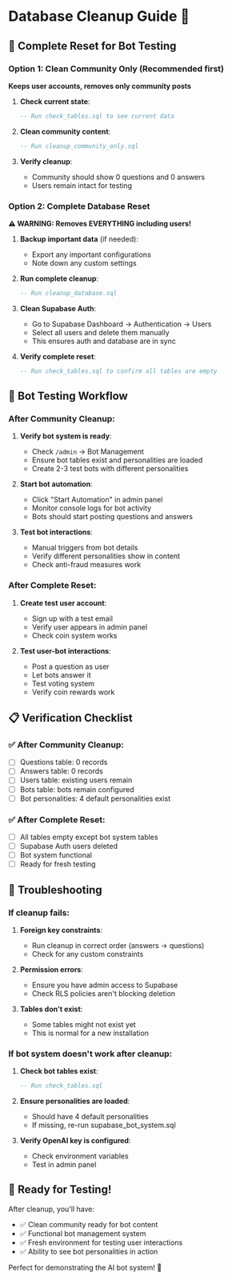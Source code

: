 # Database Cleanup Guide 🧹

## 🎯 Complete Reset for Bot Testing

### Option 1: Clean Community Only (Recommended first)
**Keeps user accounts, removes only community posts**

1. **Check current state**:
   ```sql
   -- Run check_tables.sql to see current data
   ```

2. **Clean community content**:
   ```sql
   -- Run cleanup_community_only.sql
   ```

3. **Verify cleanup**:
   - Community should show 0 questions and 0 answers
   - Users remain intact for testing

### Option 2: Complete Database Reset
**⚠️ WARNING: Removes EVERYTHING including users!**

1. **Backup important data** (if needed):
   - Export any important configurations
   - Note down any custom settings

2. **Run complete cleanup**:
   ```sql
   -- Run cleanup_database.sql
   ```

3. **Clean Supabase Auth**:
   - Go to Supabase Dashboard → Authentication → Users
   - Select all users and delete them manually
   - This ensures auth and database are in sync

4. **Verify complete reset**:
   ```sql
   -- Run check_tables.sql to confirm all tables are empty
   ```

## 🤖 Bot Testing Workflow

### After Community Cleanup:

1. **Verify bot system is ready**:
   - Check `/admin` → Bot Management
   - Ensure bot tables exist and personalities are loaded
   - Create 2-3 test bots with different personalities

2. **Start bot automation**:
   - Click "Start Automation" in admin panel
   - Monitor console logs for bot activity
   - Bots should start posting questions and answers

3. **Test bot interactions**:
   - Manual triggers from bot details
   - Verify different personalities show in content
   - Check anti-fraud measures work

### After Complete Reset:

1. **Create test user account**:
   - Sign up with a test email
   - Verify user appears in admin panel
   - Check coin system works

2. **Test user-bot interactions**:
   - Post a question as user
   - Let bots answer it
   - Test voting system
   - Verify coin rewards work

## 📋 Verification Checklist

### ✅ After Community Cleanup:
- [ ] Questions table: 0 records
- [ ] Answers table: 0 records  
- [ ] Users table: existing users remain
- [ ] Bots table: bots remain configured
- [ ] Bot personalities: 4 default personalities exist

### ✅ After Complete Reset:
- [ ] All tables empty except bot system tables
- [ ] Supabase Auth users deleted
- [ ] Bot system functional
- [ ] Ready for fresh testing

## 🚨 Troubleshooting

### If cleanup fails:
1. **Foreign key constraints**: 
   - Run cleanup in correct order (answers → questions)
   - Check for any custom constraints

2. **Permission errors**:
   - Ensure you have admin access to Supabase
   - Check RLS policies aren't blocking deletion

3. **Tables don't exist**:
   - Some tables might not exist yet
   - This is normal for a new installation

### If bot system doesn't work after cleanup:
1. **Check bot tables exist**:
   ```sql
   -- Run check_tables.sql
   ```

2. **Ensure personalities are loaded**:
   - Should have 4 default personalities
   - If missing, re-run supabase_bot_system.sql

3. **Verify OpenAI key is configured**:
   - Check environment variables
   - Test in admin panel

## 🎉 Ready for Testing!

After cleanup, you'll have:
- ✅ Clean community ready for bot content
- ✅ Functional bot management system  
- ✅ Fresh environment for testing user interactions
- ✅ Ability to see bot personalities in action

Perfect for demonstrating the AI bot system! 🤖